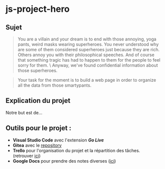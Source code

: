 # js-project-hero

## Sujet

>You are a villain and your dream is to end with those annoying, yoga pants, weird masks wearing superheroes. You never understood why are some of them considered superheroes just because they are rich. Others annoy you with their philosophical speeches. And of course that something tragic has had to happen to them for the people to feel sorry for them. \ Anyway, we've found confidential information about those superheroes.

>Your task for the moment is to build a web page in order to organize all the data from those smartypants.

## Explication du projet

Notre but est de...

## Outils pour le projet :
- **Visual Studio Code** avec l'extension ***Go Live***
- **Gitea** avec le [repository]('https://git.ytrack.learn.ynov.com/MLEGER/js-project-hero')
- **Trello** pour l'organisation du projet et la répartition des tâches. (retrouver [ici](''))
- **Google Docs** pour prendre des notes diverses ([ici]('https://docs.google.com/document/d/1-eSvuJrMGruAunlntBXCe9iG6dH2hWj5vaIouUKGFF0/edit'))



